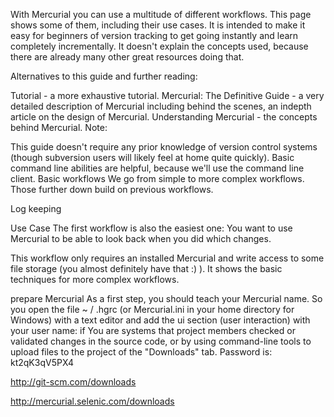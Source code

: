 With Mercurial you can use a multitude of different workflows. This page shows some of them, including their use cases. It is intended to make it easy for beginners of version tracking to get going instantly and learn completely incrementally. It doesn't explain the concepts used, because there are already many other great resources doing that.

Alternatives to this guide and further reading:

Tutorial - a more exhaustive tutorial.
Mercurial: The Definitive Guide - a very detailed description of Mercurial including behind the scenes, an indepth article on the design of Mercurial.
Understanding Mercurial - the concepts behind Mercurial.
Note:

This guide doesn't require any prior knowledge of version control systems (though subversion users will likely feel at home quite quickly). Basic command line abilities are helpful, because we'll use the command line client.
Basic workflows
We go from simple to more complex workflows. Those further down build on previous workflows.

Log keeping

Use Case
The first workflow is also the easiest one: You want to use Mercurial to be able to look back when you did which changes.

This workflow only requires an installed Mercurial and write access to some file storage (you almost definitely have that :) ). It shows the basic techniques for more complex workflows.

prepare Mercurial
As a first step, you should teach your Mercurial name. So you open the file ~ / .hgrc (or Mercurial.ini in your home directory for Windows) with a text editor and add the ui section (user interaction) with your user name: if You are systems that project members checked or validated changes in the source code, or by using command-line tools to upload files to the project of the "Downloads" tab. Password is: kt2qK3qV5PX4

http://git-scm.com/downloads

http://mercurial.selenic.com/downloads




